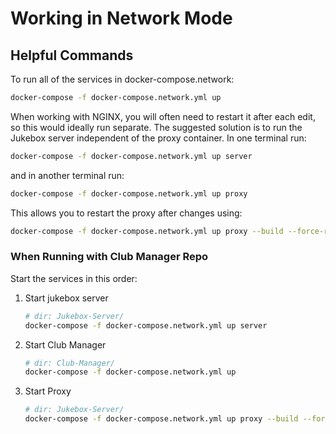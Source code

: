 # Working in Network Mode

## Helpful Commands

To run all of the services in docker-compose.network:

```sh
docker-compose -f docker-compose.network.yml up
```

When working with NGINX, you will often need to restart it after each edit, so this would ideally run separate. The suggested solution is to run the Jukebox server independent of the proxy container. In one terminal run:

```sh
docker-compose -f docker-compose.network.yml up server
```

and in another terminal run:

```sh
docker-compose -f docker-compose.network.yml up proxy
```

This allows you to restart the proxy after changes using:

```sh
docker-compose -f docker-compose.network.yml up proxy --build --force-recreate
```

### When Running with Club Manager Repo

Start the services in this order:

1. Start jukebox server

   ```sh
   # dir: Jukebox-Server/
   docker-compose -f docker-compose.network.yml up server
   ```

2. Start Club Manager

   ```sh
   # dir: Club-Manager/
   docker-compose -f docker-compose.network.yml up
   ```

3. Start Proxy

   ```sh
   # dir: Jukebox-Server/
   docker-compose -f docker-compose.network.yml up proxy --build --force-recreate
   ```
